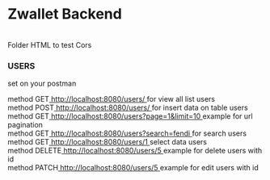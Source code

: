 <h1>Zwallet Backend</h1>
<br>
<span>Folder HTML to test Cors</span>
<br>
<h3>USERS</h3>
set on your postman
<p>
	method GET<a href="http://localhost:8080/users/"> http://localhost:8080/users/ </a>for view all list users<br>
	method POST<a href="http://localhost:8080/users/"> http://localhost:8080/users/ </a>for insert data on table users<br>
	method GET<a href="http://localhost:8080/users?page=1&limit=10"> http://localhost:8080/users?page=1&limit=10 </a> example for url pagination<br>
	method GET<a href="http://localhost:8080/users?search=fendi"> http://localhost:8080/users?search=fendi </a>for search users<br>
	method GET<a href="http://localhost:8080/users/1"> http://localhost:8080/users/1 </a>select data users<br>
	method DELETE<a href="http://localhost:8080/users/5 "> http://localhost:8080/users/5 </a> example for delete users with id<br>
	method PATCH<a href="http://localhost:8080/users/5 "> http://localhost:8080/users/5 </a> example for edit users with id<br>
</p>